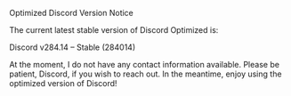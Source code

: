 Optimized Discord Version Notice

The current latest stable version of Discord Optimized is:

Discord v284.14 – Stable (284014)

At the moment, I do not have any contact information available. Please be patient, Discord, if you wish to reach out. In the meantime, enjoy using the optimized version of Discord!
